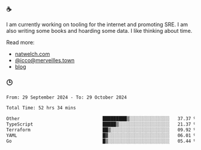### ☕

I am currently working on tooling for the internet and promoting SRE. I am also writing some books and hoarding some data. I like thinking about time. 

Read more:

 - [natwelch.com](https://natwelch.com)
 - [@icco@merveilles.town](https://merveilles.town/@icco)
 - [blog](https://writing.natwelch.com)

### 🕒

<!--START_SECTION:waka-->

```txt
From: 29 September 2024 - To: 29 October 2024

Total Time: 52 hrs 34 mins

Other                               █████████▒░░░░░░░░░░░░░░░   37.37 %
TypeScript                          █████▒░░░░░░░░░░░░░░░░░░░   21.37 %
Terraform                           ██▒░░░░░░░░░░░░░░░░░░░░░░   09.92 %
YAML                                █▓░░░░░░░░░░░░░░░░░░░░░░░   06.01 %
Go                                  █▒░░░░░░░░░░░░░░░░░░░░░░░   05.44 %
```

<!--END_SECTION:waka-->
